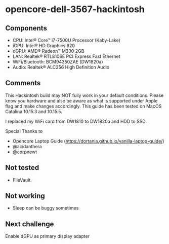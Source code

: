 # opencore-dell-3567-hackintosh

## Components
- CPU: Intel® Core™ i7-7500U Processor (Kaby-Lake)
- iGPU: Intel® HD Graphics 620
- dGPU: AMD® Radeon™ M330 2GB
- LAN: Realtek® RTL8106E PCI Express Fast Ethernet
- WiFi/Bluetooth: BCM94350ZAE (DW1820a)
- Audio: Realtek® ALC256 High Definition Audio

## Comments
This Hackintosh build may NOT fully work in your default conditions. Please know you hardware and also be aware as what is supported under Apple flag and make changes accordingly. This guide has been tested on MacOS Catalina 10.15.3 and 10.15.5.

I replaced my WiFi card from DW1810 to DW1820a and HDD to SSD.

Special Thanks to
- Opencore Laptop Guide (https://dortania.github.io/vanilla-laptop-guide/)
- @acidanthera
- @corpnewt

## Not tested
- FileVault.

## Not working
- Sleep can be buggy sometimes

## Next challenge
Enable dGPU as primary display adapter
